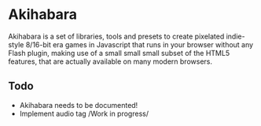 Akihabara
=========

Akihabara is a set of libraries, tools and presets to create pixelated indie-style 8/16-bit era games in Javascript that runs in your browser without any Flash plugin, making use of a small small small subset of the HTML5 features, that are actually available on many modern browsers.

Todo
----

* Akihabara needs to be documented!
* Implement audio tag /Work in progress/
